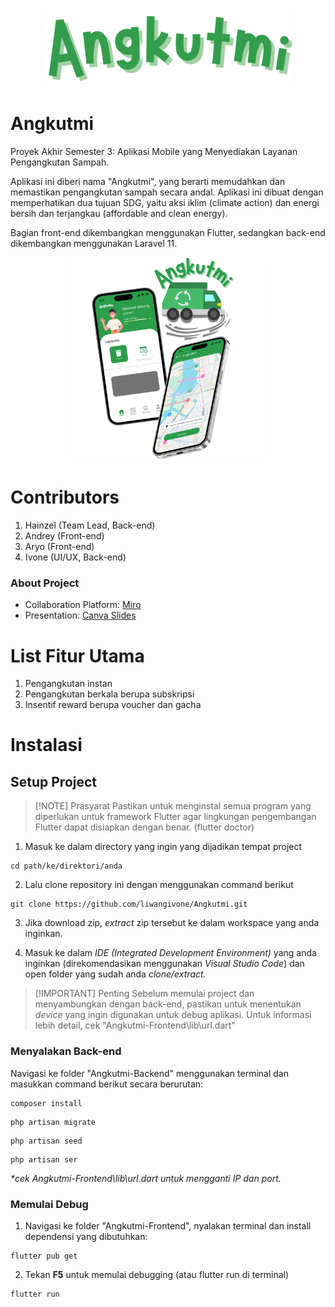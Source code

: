 <p align="center">
  <img src="angkutmi.png" alt="angkutmi :D" width="400px">
</p>

# Angkutmi
Proyek Akhir Semester 3: Aplikasi Mobile yang Menyediakan Layanan Pengangkutan Sampah.

Aplikasi ini diberi nama "Angkutmi", yang berarti memudahkan dan memastikan pengangkutan sampah secara andal. Aplikasi ini dibuat dengan memperhatikan dua tujuan SDG, yaitu aksi iklim (climate action) dan energi bersih dan terjangkau (affordable and clean energy).  

Bagian front-end dikembangkan menggunakan Flutter, sedangkan back-end dikembangkan menggunakan Laravel 11.

<p align="center">
  <img src="angkutmiprev.png" alt="angkutmi :D" width="325px">
</p>

# Contributors
1. Hainzel (Team Lead, Back-end)
2. Andrey (Front-end)
3. Aryo (Front-end)
4. Ivone (UI/UX, Back-end)

### About Project
- Collaboration Platform: [Miro](https://miro.com/app/board/uXjVLFhVRow=/?share_link_id=7465868604)
- Presentation: [Canva Slides](https://www.canva.com/design/DAGc0Auv6Xg/vOSq1if2M2HASWHyMVqwtw/view)

# List Fitur Utama
1. Pengangkutan instan
2. Pengangkutan berkala berupa subskripsi
3. Insentif reward berupa voucher dan gacha

# Instalasi
## Setup Project
> [!NOTE] Prasyarat
> Pastikan untuk menginstal semua program yang diperlukan untuk framework Flutter agar lingkungan pengembangan Flutter dapat disiapkan dengan benar. (flutter doctor)

1. Masuk ke dalam directory yang ingin yang dijadikan tempat project 
```
cd path/ke/direktori/anda
```
2. Lalu clone repository ini dengan menggunakan command berikut
```
git clone https://github.com/liwangivone/Angkutmi.git
```
3. Jika download zip, *extract* zip tersebut ke dalam workspace yang anda inginkan.

4. Masuk ke dalam *IDE (Integrated Development Environment)* yang anda inginkan (direkomendasikan menggunakan *Visual Studio Code*) dan open folder yang sudah anda *clone/extract.*

> [!IMPORTANT] Penting
> Sebelum memulai project dan menyambungkan dengan back-end, pastikan untuk menentukan *device* yang ingin digunakan untuk debug aplikasi. Untuk informasi lebih detail, cek "Angkutmi-Frontend\lib\url.dart"

### Menyalakan Back-end
Navigasi ke folder "Angkutmi-Backend" menggunakan terminal dan masukkan command berikut secara berurutan:
```
composer install
```
```
php artisan migrate
```
```
php artisan seed
```
```
php artisan ser
```
*\*cek Angkutmi-Frontend\lib\url.dart untuk mengganti IP dan port.*

### Memulai Debug
1. Navigasi ke folder "Angkutmi-Frontend", nyalakan terminal dan install dependensi yang dibutuhkan:
```
flutter pub get
```
2. Tekan **F5** untuk memulai debugging (atau flutter run di terminal)
```
flutter run
```
